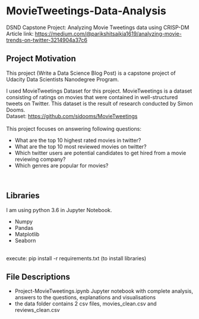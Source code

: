 # MovieTweetings-Data-Analysis
DSND Capstone Project: Analyzing Movie Tweetings data using CRISP-DM
<br>
Article link: https://medium.com/@parikshitsaikia1619/analyzing-movie-trends-on-twitter-3214904a37c6
<br>
## Project Motivation
This project (Write a Data Science Blog Post) is a capstone project of Udacity Data Scientists Nanodegree Program.

I used MovieTweetings Dataset for this project. MovieTweetings is a dataset consisting of ratings on movies that were contained in well-structured tweets on Twitter. This dataset is the result of research conducted by Simon Dooms.<br>
Dataset: https://github.com/sidooms/MovieTweetings
<br>
<br>
This project focuses on answering following questions: 
* What are the top 10 highest rated movies in twitter?
* What are the top 10 most reviewed movies on twitter?
* Which twitter users are potential candidates to get hired from a movie reviewing company?
* Which genres are popular for movies?
<br>

## Libraries
I am using python 3.6 in Jupyter Notebook.
* Numpy
* Pandas
* Matplotlib
* Seaborn
<br>
execute: pip install -r requirements.txt (to install libraries)<br>

## File Descriptions
* Project-MovieTweetings.ipynb Jupyter notebook with complete analysis, answers to the questions, explanations and visualisations
* the data folder contains 2 csv files, movies_clean.csv and reviews_clean.csv

